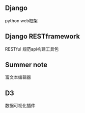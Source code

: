 ## Django
python web框架
## Django RESTframework
RESTful 规范api构建工具包
## Summer note
富文本编辑器
## D3
数据可视化插件